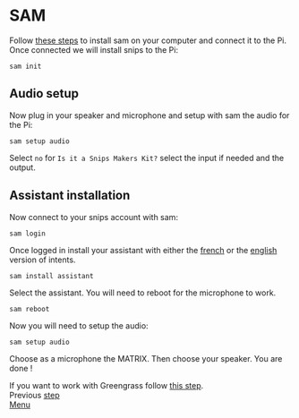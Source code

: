 # SAM
Follow [these steps](https://snips.gitbook.io/getting-started/installation "Installing sam") to install sam on your computer and connect it to the Pi.
Once connected we will install snips to the Pi:
```
sam init
```
## Audio setup
Now plug in your speaker and microphone and setup with sam the audio for the Pi:
```
sam setup audio
```
Select `no` for `Is it a Snips Makers Kit?` select the input if needed and the output.
## Assistant installation
Now connect to your snips account with sam:
```
sam login
```
Once logged in install your assistant with either the [french](https://console.snips.ai/app-editor/skill_x7VKk0K00Nyv "French version of the assistant") or the [english](https://console.snips.ai/app-editor/skill_x7Vo5Y9kExaq "English version of the assistant") version of intents.
```
sam install assistant
```
Select the assistant.
You will need to reboot for the microphone to work.
```
sam reboot
```
Now you will need to setup the audio:
```
sam setup audio
```
Choose as a microphone the MATRIX. Then choose your speaker.
You are done !
  
If you want to work with Greengrass follow [this step](./GREENGRASS.md "Greengrass setup").  
Previous [step](./PI.md "Pi setup")  
[Menu](../README.md "Menu")
